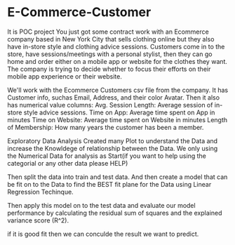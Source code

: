 # E-Commerce-Customer
It is POC project 
You just got some contract work with an Ecommerce company based in New York City that sells clothing online but they also have in-store style and clothing advice sessions. Customers come in to the store, have sessions/meetings with a personal stylist, then they can go home and order either on a mobile app or website for the clothes they want.
The company is trying to decide whether to focus their efforts on their mobile app experience or their website. 

We'll work with the Ecommerce Customers csv file from the company. It has Customer info, suchas Email, Address, and their color Avatar. Then it also has numerical value columns:
Avg. Session Length: Average session of in-store style advice sessions.
Time on App: Average time spent on App in minutes
Time on Website: Average time spent on Website in minutes
Length of Membership: How many years the customer has been a member.

Exploratory Data Analysis
Created many Plot to understand the Data and increase the Knowldege of relationship between the Data.
We only using the Numerical Data for analysis as Start(if you want to help using the categorial or any other data please HELP)

Then split the data into train and test data. And then create a model that can be fit on to the Data to find the BEST fit plane for the Data using Linear Regression Techinque.

Then apply this model on to the test data and evaluate our model performance by calculating the residual sum of squares and the explained variance score (R^2).

if it is good fit then we can conculde the result we want to predict.
